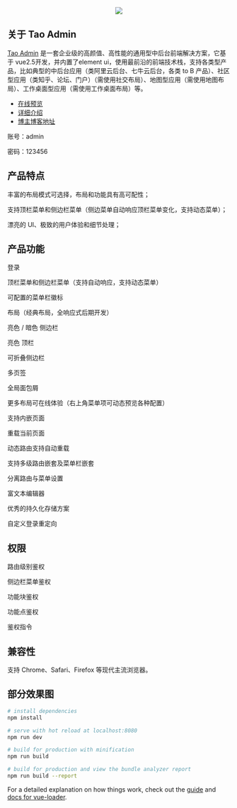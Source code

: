 <p align="center">
  <img src="https://www.qiniu.lingchen.kim/QQ%E6%B5%8F%E8%A7%88%E5%99%A8%E6%88%AA%E5%9B%BE20201108141824.png">
</p>

## 关于 Tao Admin
[Tao Admin](https://www.lingchen.kim/Detail?id=364) 是一套企业级的高颜值、高性能的通用型中后台前端解决方案，它基于 vue2.5开发，并内置了element ui，使用最前沿的前端技术栈，支持各类型产品，比如典型的中后台应用（类阿里云后台、七牛云后台，各类 to B 产品）、社区型应用（类知乎、论坛、门户）（需使用社交布局）、地图型应用（需使用地图布局）、工作桌面型应用（需使用工作桌面布局）等。</p>

- [在线预览](https://www.lingchen.kim/pro/tao_admin)
- [详细介绍](https://www.lingchen.kim/Detail?id=364)
- [博主博客地址](https://www.lingchen.kim)

<p>账号：admin</p>
<p>密码：123456</p>

## 产品特点
<p>丰富的布局模式可选择，布局和功能具有高可配性；</p>
<p>支持顶栏菜单和侧边栏菜单（侧边菜单自动响应顶栏菜单变化，支持动态菜单）；</p>
<p>漂亮的 UI、极致的用户体验和细节处理；</p>

## 产品功能
<p>登录</p>
<p>顶栏菜单和侧边栏菜单（支持自动响应，支持动态菜单）</p>
<p>可配置的菜单栏徽标</p>
<p>布局（经典布局，全响应式后期开发）</p>
<p>亮色 / 暗色 侧边栏</p>
<p>亮色 顶栏</p>
<p>可折叠侧边栏</p>
<p>多页签</p>
<p>全局面包屑</p>
<p>更多布局可在线体验（右上角菜单项可动态预览各种配置）</p>
<p>支持内嵌页面</p>
<p>重载当前页面</p>
<p>动态路由支持自动重载</p>
<p>支持多级路由嵌套及菜单栏嵌套</p>
<p>分离路由与菜单设置</p>
<p>富文本编辑器</p>
<p>优秀的持久化存储方案</p>
<p>自定义登录重定向</p>

## 权限
<p>路由级别鉴权</p>
<p>侧边栏菜单鉴权</p>
<p>功能块鉴权</p>
<p>功能点鉴权</p>
<p>鉴权指令</p>

## 兼容性
<p>支持 Chrome、Safari、Firefox 等现代主流浏览器。</p>

## 部分效果图

``` bash
# install dependencies
npm install

# serve with hot reload at localhost:8080
npm run dev

# build for production with minification
npm run build

# build for production and view the bundle analyzer report
npm run build --report
```

For a detailed explanation on how things work, check out the [guide](http://vuejs-templates.github.io/webpack/) and [docs for vue-loader](http://vuejs.github.io/vue-loader).
